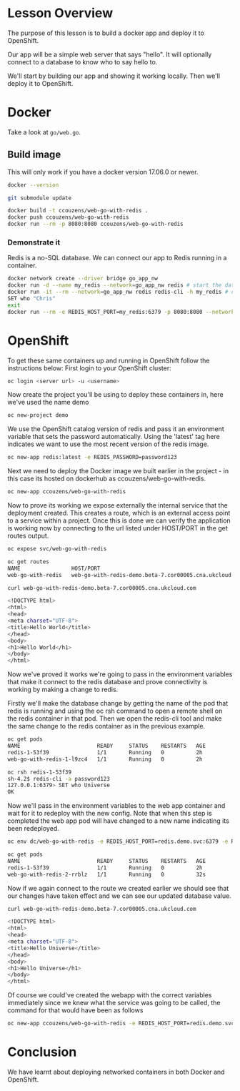 # Lesson Overview

The purpose of this lesson is to build a docker app and deploy it to OpenShift.

Our app will be a simple web server that says "hello".
It will optionally connect to a database to know who to say hello to.

We'll start by building our app and showing it working locally.
Then we'll deploy it to OpenShift.

# Docker

Take a look at `go/web.go`.

## Build image

This will only work if you have a docker version 17.06.0 or newer.

```bash
docker --version

git submodule update

docker build -t ccouzens/web-go-with-redis .
docker push ccouzens/web-go-with-redis
docker run --rm -p 8080:8080 ccouzens/web-go-with-redis
```

### Demonstrate it

Redis is a no-SQL database.
We can connect our app to Redis running in a container.

```bash
docker network create --driver bridge go_app_nw
docker run -d --name my_redis --network=go_app_nw redis # start the database
docker run -it --rm --network=go_app_nw redis redis-cli -h my_redis # connect to the database
SET who "Chris"
exit
docker run --rm -e REDIS_HOST_PORT=my_redis:6379 -p 8080:8080 --network=go_app_nw ccouzens/web-go-with-redis
```

# OpenShift
To get these same containers up and running in OpenShift follow the instructions below:
First login to your OpenShift cluster:
```bash
oc login <server url> -u <username>
```
Now create the project you'll be using to deploy these containers in, here we've used the name demo
```bash
oc new-project demo
```
We use the OpenShift catalog version of redis and pass it an environment variable that sets the password automatically. Using the 'latest' tag here indicates we want to use the most recent version of the redis image.
```bash
oc new-app redis:latest -e REDIS_PASSWORD=password123
```
Next we need to deploy the Docker image we built earlier in the project - in this case its hosted on dockerhub as ccouzens/web-go-with-redis.
```bash
oc new-app ccouzens/web-go-with-redis
```

Now to prove its working we expose externally the internal service that the deployment created. This creates a route, which is an external access point to a service within a project. Once this is done we can verify the application is working now by connecting to the url listed under HOST/PORT in the get routes output.
```bash
oc expose svc/web-go-with-redis

oc get routes
NAME                HOST/PORT                                                PATH      SERVICES            PORT       TERMINATION   WILDCARD
web-go-with-redis   web-go-with-redis-demo.beta-7.cor00005.cna.ukcloud.com             web-go-with-redis   8080-tcp                 None

curl web-go-with-redis-demo.beta-7.cor00005.cna.ukcloud.com

<!DOCTYPE html>
<html>
<head>
<meta charset="UTF-8">
<title>Hello World</title>
</head>
<body>
<h1>Hello World</h1>
</body>
</html>
```
Now we've proved it works we're going to pass in the environment variables that make it connect to the redis database and prove connectivity is working by making a change to redis. 

Firstly we'll make the database change by getting the name of the pod that redis is running and using the oc rsh command to open a remote shell on the redis container in that pod. Then we open the redis-cli tool and make the same change to the redis container as in the previous example.
```bash
oc get pods
NAME                        READY     STATUS    RESTARTS   AGE
redis-1-53f39               1/1       Running   0          2h
web-go-with-redis-1-l9zc4   1/1       Running   0          2h

oc rsh redis-1-53f39
sh-4.2$ redis-cli -a password123
127.0.0.1:6379> SET who Universe
OK
```

Now we'll pass in the environment variables to the web app container and wait for it to redeploy with the new config. Note that when this step is completed the web app pod will have changed to a new name indicating its been redeployed.

```bash
oc env dc/web-go-with-redis -e REDIS_HOST_PORT=redis.demo.svc:6379 -e REDIS_PASSWORD=password123

oc get pods
NAME                        READY     STATUS    RESTARTS   AGE
redis-1-53f39               1/1       Running   0          2h
web-go-with-redis-2-rrblz   1/1       Running   0          32s
```

Now if we again connect to the route we created earlier we should see that our changes have taken effect and we can see our updated database value.
```bash
curl web-go-with-redis-demo.beta-7.cor00005.cna.ukcloud.com

<!DOCTYPE html>
<html>
<head>
<meta charset="UTF-8">
<title>Hello Universe</title>
</head>
<body>
<h1>Hello Universe</h1>
</body>
</html>
```

Of course we could've created the webapp with the correct variables immediately since we knew what the service was going to be called, the command for that would have been as follows
```bash
oc new-app ccouzens/web-go-with-redis -e REDIS_HOST_PORT=redis.demo.svc:6379 -e REDIS_PASSWORD=password123
```

# Conclusion

We have learnt about deploying networked containers in both Docker and
OpenShift.
